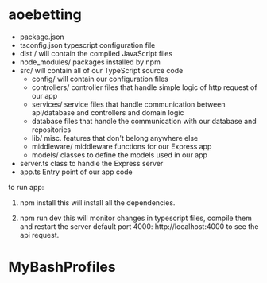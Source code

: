 # aoebetting

- package.json  
- tsconfig.json typescript configuration file
- dist /        will contain the compiled JavaScript files
- node_modules/ packages installed by npm
- src/          will contain all of our TypeScript source code
  - config/         will contain our configuration files
  - controllers/    controller files that handle simple logic of http request of our app
  - services/	    service files that handle communication between api/database and controllers and domain logic
  - database        files that handle the communication with our database and repositories
  - lib/            misc. features that don't belong anywhere else
  - middleware/     middleware functions for our Express app
  - models/         classes to define the models used in our app
- server.ts         class to handle the Express server
- app.ts            Entry point of our app code



to run app:
 1. npm install
    this will install all the dependencies.
    
 2. npm run dev
	this will monitor changes in typescript files, compile them and restart the server
	default port 4000: http://localhost:4000 to see the api request.

# MyBashProfiles
